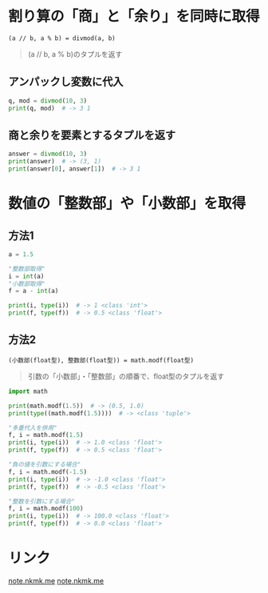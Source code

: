# 割り算の「商」と「余り」を同時に取得

`(a // b, a % b) = divmod(a, b)`

> (a // b, a % b)のタプルを返す

## アンパックし変数に代入

```python
q, mod = divmod(10, 3)
print(q, mod)  # -> 3 1
```

## 商と余りを要素とするタプルを返す

```python
answer = divmod(10, 3)
print(answer)  # -> (3, 1)
print(answer[0], answer[1])  # -> 3 1
```

# 数値の「整数部」や「小数部」を取得

## 方法1

```python
a = 1.5

"整数部取得"
i = int(a)
"小数部取得"
f = a - int(a)

print(i, type(i))  # -> 1 <class 'int'>
print(f, type(f))  # -> 0.5 <class 'float'>
```

## 方法2

`(小数部(float型), 整数部(float型)) = math.modf(float型)`

> 引数の「小数部」・「整数部」の順番で、float型のタプルを返す

```python
import math

print(math.modf(1.5))  # -> (0.5, 1.0)
print(type((math.modf(1.5))))  # -> <class 'tuple'>

"多重代入を併用"
f, i = math.modf(1.5)
print(i, type(i))  # -> 1.0 <class 'float'>
print(f, type(f))  # -> 0.5 <class 'float'>

"負の値を引数にする場合"
f, i = math.modf(-1.5)
print(i, type(i))  # -> -1.0 <class 'float'>
print(f, type(f))  # -> -0.5 <class 'float'>

"整数を引数にする場合"
f, i = math.modf(100)
print(i, type(i))  # -> 100.0 <class 'float'>
print(f, type(f))  # -> 0.0 <class 'float'>
```

# リンク

[note.nkmk.me](https://note.nkmk.me/python-divmod-quotient-remainder/)
[note.nkmk.me](https://note.nkmk.me/python-math-modf/)
